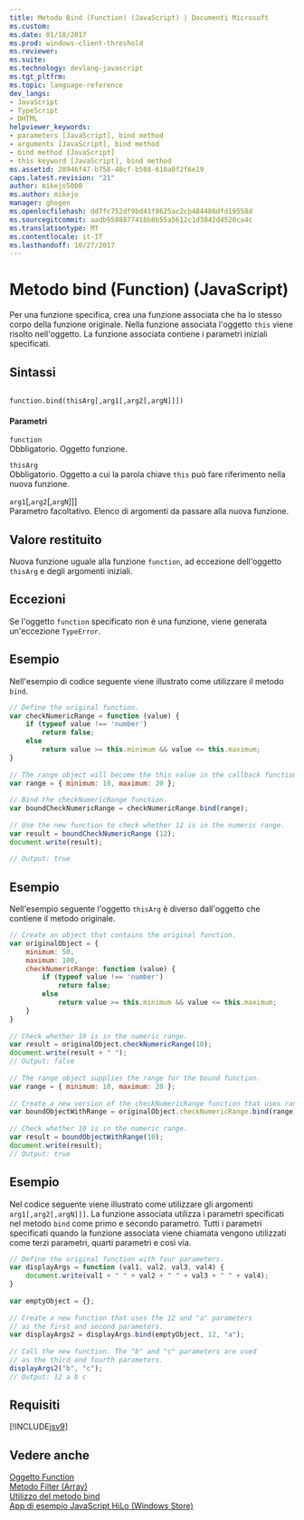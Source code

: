 ```yaml
---
title: Metodo Bind (Function) (JavaScript) | Documenti Microsoft
ms.custom: 
ms.date: 01/18/2017
ms.prod: windows-client-threshold
ms.reviewer: 
ms.suite: 
ms.technology: devlang-javascript
ms.tgt_pltfrm: 
ms.topic: language-reference
dev_langs:
- JavaScript
- TypeScript
- DHTML
helpviewer_keywords:
- parameters [JavaScript], bind method
- arguments [JavaScript], bind method
- bind method [JavaScript]
- this keyword [JavaScript], bind method
ms.assetid: 28946f47-b758-48cf-b508-610a0f2f6e19
caps.latest.revision: "21"
author: mikejo5000
ms.author: mikejo
manager: ghogen
ms.openlocfilehash: dd7fc752df9bd41f8625ac2cb484486dfd19558d
ms.sourcegitcommit: aadb9588877418b8b55a5612c1d3842d4520ca4c
ms.translationtype: MT
ms.contentlocale: it-IT
ms.lasthandoff: 10/27/2017
---
```

# <a name="bind-method-function-javascript"></a>Metodo bind (Function) (JavaScript)
Per una funzione specifica, crea una funzione associata che ha lo stesso corpo della funzione originale. Nella funzione associata l'oggetto `this` viene risolto nell'oggetto. La funzione associata contiene i parametri iniziali specificati.  
  
## <a name="syntax"></a>Sintassi  
  
```  
  
function.bind(thisArg[,arg1[,arg2[,argN]]])  
```  
  
#### <a name="parameters"></a>Parametri  
 `function`  
 Obbligatorio. Oggetto funzione.  
  
 `thisArg`  
 Obbligatorio. Oggetto a cui la parola chiave `this` può fare riferimento nella nuova funzione.  
  
 `arg1`[,`arg2`[,`argN`]]]  
 Parametro facoltativo. Elenco di argomenti da passare alla nuova funzione.  
  
## <a name="return-value"></a>Valore restituito  
 Nuova funzione uguale alla funzione `function`, ad eccezione dell'oggetto `thisArg` e degli argomenti iniziali.  
  
## <a name="exceptions"></a>Eccezioni  
 Se l'oggetto `function` specificato non è una funzione, viene generata un'eccezione `TypeError`.  
  
## <a name="example"></a>Esempio  
 Nell'esempio di codice seguente viene illustrato come utilizzare il metodo `bind`.  
  
```JavaScript  
// Define the original function.  
var checkNumericRange = function (value) {  
    if (typeof value !== 'number')  
        return false;  
    else  
        return value >= this.minimum && value <= this.maximum;  
}  
  
// The range object will become the this value in the callback function.  
var range = { minimum: 10, maximum: 20 };  
  
// Bind the checkNumericRange function.  
var boundCheckNumericRange = checkNumericRange.bind(range);  
  
// Use the new function to check whether 12 is in the numeric range.  
var result = boundCheckNumericRange (12);  
document.write(result);  
  
// Output: true  
```  
  
## <a name="example"></a>Esempio  
 Nell'esempio seguente l'oggetto `thisArg` è diverso dall'oggetto che contiene il metodo originale.  
  
```JavaScript  
// Create an object that contains the original function.  
var originalObject = {  
    minimum: 50,  
    maximum: 100,  
    checkNumericRange: function (value) {  
        if (typeof value !== 'number')  
            return false;  
        else  
            return value >= this.minimum && value <= this.maximum;  
    }  
}  
  
// Check whether 10 is in the numeric range.  
var result = originalObject.checkNumericRange(10);  
document.write(result + " ");  
// Output: false  
  
// The range object supplies the range for the bound function.  
var range = { minimum: 10, maximum: 20 };  
  
// Create a new version of the checkNumericRange function that uses range.  
var boundObjectWithRange = originalObject.checkNumericRange.bind(range);  
  
// Check whether 10 is in the numeric range.  
var result = boundObjectWithRange(10);  
document.write(result);  
// Output: true  
```  
  
## <a name="example"></a>Esempio  
 Nel codice seguente viene illustrato come utilizzare gli argomenti `arg1[,arg2[,argN]]]`. La funzione associata utilizza i parametri specificati nel metodo `bind` come primo e secondo parametro. Tutti i parametri specificati quando la funzione associata viene chiamata vengono utilizzati come terzi parametri, quarti parametri e così via.  
  
```JavaScript  
// Define the original function with four parameters.  
var displayArgs = function (val1, val2, val3, val4) {  
    document.write(val1 + " " + val2 + " " + val3 + " " + val4);  
}  
  
var emptyObject = {};  
  
// Create a new function that uses the 12 and "a" parameters  
// as the first and second parameters.  
var displayArgs2 = displayArgs.bind(emptyObject, 12, "a");  
  
// Call the new function. The "b" and "c" parameters are used  
// as the third and fourth parameters.  
displayArgs2("b", "c");  
// Output: 12 a b c   
```  
  
## <a name="requirements"></a>Requisiti  
 [!INCLUDE[jsv9](../../javascript/includes/jsv9-md.md)]  
  
## <a name="see-also"></a>Vedere anche  
 [Oggetto Function](../../javascript/reference/function-object-javascript.md)   
 [Metodo Filter (Array)](../../javascript/reference/filter-method-array-javascript.md)   
 [Utilizzo del metodo bind](../../javascript/advanced/using-the-bind-method-javascript.md)   
 [App di esempio JavaScript HiLo (Windows Store)](http://hilojs.codeplex.com/SourceControl/latest)